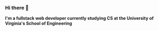 ### Hi there 👋

**I'm a fullstack web developer currently studying CS at the University of Virginia's School of Engineering**
